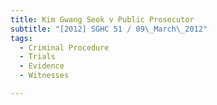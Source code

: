 ```yaml
---
title: Kim Gwang Seok v Public Prosecutor
subtitle: "[2012] SGHC 51 / 09\_March\_2012"
tags:
  - Criminal Procedure
  - Trials
  - Evidence
  - Witnesses

---
```


